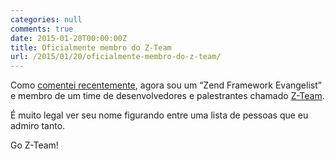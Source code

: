 ```yaml
---
categories: null
comments: true
date: 2015-01-20T00:00:00Z
title: Oficialmente membro do Z-Team
url: /2015/01/20/oficialmente-membro-do-z-team/
---
```


Como [comentei recentemente](http://eltonminetto.net/blog/2015/01/10/zend-framework-evangelist/), agora sou um “Zend Framework Evangelist” e membro de um time de desenvolvedores e palestrantes chamado [Z-Team](http://www.zend.com/en/company/community/the-z-team). 

É muito legal ver seu nome figurando entre uma lista de pessoas que eu admiro tanto.

Go Z-Team!

